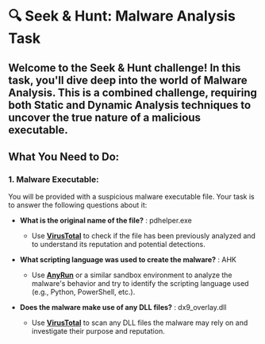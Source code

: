 # 🔍 Seek & Hunt: Malware Analysis Task 

Welcome to the **Seek & Hunt** challenge!  In this task, you'll dive deep into the world of **Malware Analysis**. This is a **combined** challenge, requiring both **Static** and **Dynamic Analysis** techniques to uncover the true nature of a malicious executable. 
---

##  What You Need to Do:

### 1. **Malware Executable**: 
You will be provided with a suspicious malware executable file. Your task is to answer the following questions about it:

   - **What is the original name of the file?**   : pdhelper.exe
     - Use **[VirusTotal](https://www.virustotal.com/)** to check if the file has been previously analyzed and to understand its reputation and potential detections.
   
   - **What scripting language was used to create the malware?**  : AHK
     - Use **[AnyRun](https://any.run/)** or a similar sandbox environment to analyze the malware's behavior and try to identify the scripting language used (e.g., Python, PowerShell, etc.).

   - **Does the malware make use of any DLL files?**  : dx9_overlay.dll
     - Use **[VirusTotal](https://www.virustotal.com/)** to scan any DLL files the malware may rely on and investigate their purpose and reputation.
